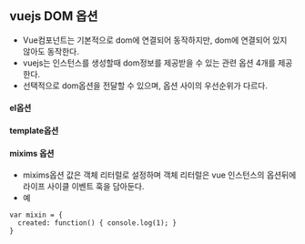 ## vuejs DOM 옵션
- Vue컴포넌트는 기본적으로 dom에 연결되어 동작하지만, dom에 연결되어 있지 않아도 동작한다. 
- vuejs는 인스턴스를 생성할때 dom정보를 제공받을 수 있는 관련 옵션 4개를 제공한다. 
- 선택적으로 dom옵션을 전달할 수 있으며, 옵션 사이의 우선순위가 다르다. 
  
#### el옵션
#### template옵션
#### mixims 옵션
- mixims옵션 값은 객체 리터럴로 설정하며 객체 리터럴은 vue 인스턴스의 옵션뒤에 라이프 사이클 이벤트 훅을 담아둔다. 
- 예
  
```
var mixin = {
  created: function() { console.log(1); }
}

```
 
   
   
